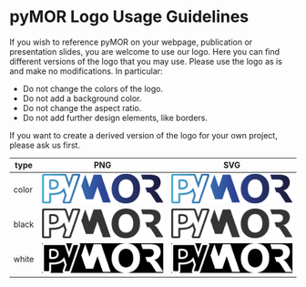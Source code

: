 pyMOR Logo Usage Guidelines
===========================


If you wish to reference pyMOR on your webpage, publication or presentation slides, you are welcome to use our logo. Here you can find different versions of the logo that you may use. Please use the logo as is and make no modifications. In particular:

- Do not change the colors of the logo.
- Do not add a background color.
- Do not change the aspect ratio.
- Do not add further design elements, like borders.

If you want to create a derived version of the logo for your own project, please ask us first.

type  |  PNG | SVG
------|------|---------
color | <img src="pymor_logo.png" width=320>       |  <img src="pymor_logo.svg" width=320>
black | <img src="pymor_logo_black.png" width=320> |  <img src="pymor_logo_black.svg" width=320>
white | <a href="pymor_logo_white.png"><img src="pymor_logo_white_black_bg.png" width=320></a> |  <a href="pymor_logo_white.svg"><img src="pymor_logo_white_black_bg.png" width=320></a> 
